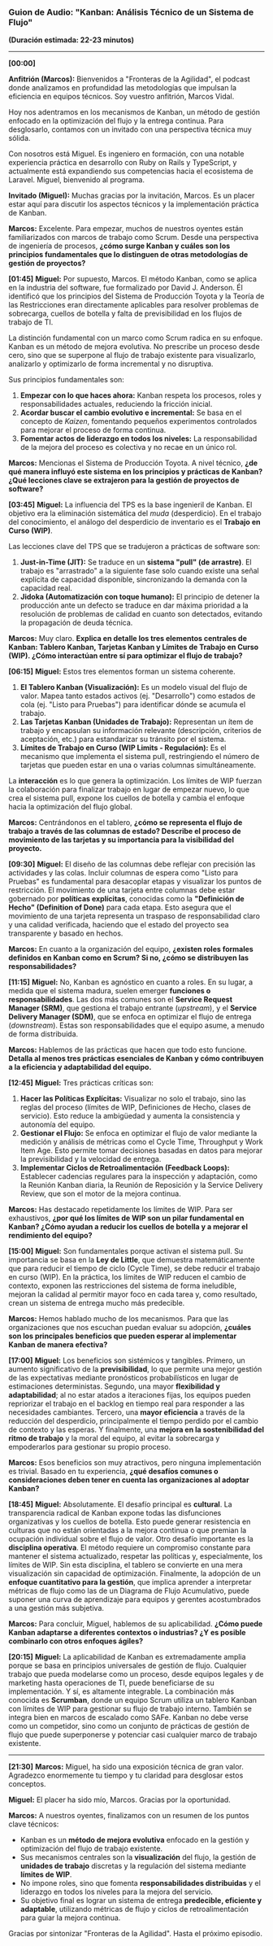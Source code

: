 ### **Guion de Audio: "Kanban: Análisis Técnico de un Sistema de Flujo"**

**(Duración estimada: 22-23 minutos)**

---

**[00:00]**

**Anfitrión (Marcos):** Bienvenidos a "Fronteras de la Agilidad", el podcast donde analizamos en profundidad las metodologías que impulsan la eficiencia en equipos técnicos. Soy vuestro anfitrión, Marcos Vidal.

Hoy nos adentramos en los mecanismos de Kanban, un método de gestión enfocado en la optimización del flujo y la entrega continua. Para desglosarlo, contamos con un invitado con una perspectiva técnica muy sólida.

Con nosotros está Miguel. Es ingeniero en formación, con una notable experiencia práctica en desarrollo con Ruby on Rails y TypeScript, y actualmente está expandiendo sus competencias hacia el ecosistema de Laravel. Miguel, bienvenido al programa.

**Invitado (Miguel):** Muchas gracias por la invitación, Marcos. Es un placer estar aquí para discutir los aspectos técnicos y la implementación práctica de Kanban.

**Marcos:** Excelente. Para empezar, muchos de nuestros oyentes están familiarizados con marcos de trabajo como Scrum. Desde una perspectiva de ingeniería de procesos, **¿cómo surge Kanban y cuáles son los principios fundamentales que lo distinguen de otras metodologías de gestión de proyectos?**

**[01:45]**
**Miguel:** Por supuesto, Marcos. El método Kanban, como se aplica en la industria del software, fue formalizado por David J. Anderson. Él identificó que los principios del Sistema de Producción Toyota y la Teoría de las Restricciones eran directamente aplicables para resolver problemas de sobrecarga, cuellos de botella y falta de previsibilidad en los flujos de trabajo de TI.

La distinción fundamental con un marco como Scrum radica en su enfoque. Kanban es un método de mejora evolutiva. No prescribe un proceso desde cero, sino que se superpone al flujo de trabajo existente para visualizarlo, analizarlo y optimizarlo de forma incremental y no disruptiva.

Sus principios fundamentales son:
1.  **Empezar con lo que haces ahora:** Kanban respeta los procesos, roles y responsabilidades actuales, reduciendo la fricción inicial.
2.  **Acordar buscar el cambio evolutivo e incremental:** Se basa en el concepto de *Kaizen*, fomentando pequeños experimentos controlados para mejorar el proceso de forma continua.
3.  **Fomentar actos de liderazgo en todos los niveles:** La responsabilidad de la mejora del proceso es colectiva y no recae en un único rol.

**Marcos:** Mencionas el Sistema de Producción Toyota. A nivel técnico, **¿de qué manera influyó este sistema en los principios y prácticas de Kanban? ¿Qué lecciones clave se extrajeron para la gestión de proyectos de software?**

**[03:45]**
**Miguel:** La influencia del TPS es la base ingenieril de Kanban. El objetivo era la eliminación sistemática del *muda* (desperdicio). En el trabajo del conocimiento, el análogo del desperdicio de inventario es el **Trabajo en Curso (WIP)**.

Las lecciones clave del TPS que se tradujeron a prácticas de software son:
1.  **Just-in-Time (JIT):** Se traduce en un **sistema "pull" (de arrastre)**. El trabajo es "arrastrado" a la siguiente fase solo cuando existe una señal explícita de capacidad disponible, sincronizando la demanda con la capacidad real.
2.  **Jidoka (Automatización con toque humano):** El principio de detener la producción ante un defecto se traduce en dar máxima prioridad a la resolución de problemas de calidad en cuanto son detectados, evitando la propagación de deuda técnica.

**Marcos:** Muy claro. **Explica en detalle los tres elementos centrales de Kanban: Tablero Kanban, Tarjetas Kanban y Límites de Trabajo en Curso (WIP). ¿Cómo interactúan entre sí para optimizar el flujo de trabajo?**

**[06:15]**
**Miguel:** Estos tres elementos forman un sistema coherente.
1.  **El Tablero Kanban (Visualización):** Es un modelo visual del flujo de valor. Mapea tanto estados activos (ej. "Desarrollo") como estados de cola (ej. "Listo para Pruebas") para identificar dónde se acumula el trabajo.
2.  **Las Tarjetas Kanban (Unidades de Trabajo):** Representan un ítem de trabajo y encapsulan su información relevante (descripción, criterios de aceptación, etc.) para estandarizar su tránsito por el sistema.
3.  **Límites de Trabajo en Curso (WIP Limits - Regulación):** Es el mecanismo que implementa el sistema pull, restringiendo el número de tarjetas que pueden estar en una o varias columnas simultáneamente.

La **interacción** es lo que genera la optimización. Los límites de WIP fuerzan la colaboración para finalizar trabajo en lugar de empezar nuevo, lo que crea el sistema pull, expone los cuellos de botella y cambia el enfoque hacia la optimización del flujo global.

**Marcos:** Centrándonos en el tablero, **¿cómo se representa el flujo de trabajo a través de las columnas de estado? Describe el proceso de movimiento de las tarjetas y su importancia para la visibilidad del proyecto.**

**[09:30]**
**Miguel:** El diseño de las columnas debe reflejar con precisión las actividades y las colas. Incluir columnas de espera como "Listo para Pruebas" es fundamental para desacoplar etapas y visualizar los puntos de restricción. El movimiento de una tarjeta entre columnas debe estar gobernado por **políticas explícitas**, conocidas como la **"Definición de Hecho" (Definition of Done)** para cada etapa. Esto asegura que el movimiento de una tarjeta representa un traspaso de responsabilidad claro y una calidad verificada, haciendo que el estado del proyecto sea transparente y basado en hechos.

**Marcos:** En cuanto a la organización del equipo, **¿existen roles formales definidos en Kanban como en Scrum? Si no, ¿cómo se distribuyen las responsabilidades?**

**[11:15]**
**Miguel:** No, Kanban es agnóstico en cuanto a roles. En su lugar, a medida que el sistema madura, suelen emerger **funciones o responsabilidades**. Las dos más comunes son el **Service Request Manager (SRM)**, que gestiona el trabajo entrante (*upstream*), y el **Service Delivery Manager (SDM)**, que se enfoca en optimizar el flujo de entrega (*downstream*). Estas son responsabilidades que el equipo asume, a menudo de forma distribuida.

**Marcos:** Hablemos de las prácticas que hacen que todo esto funcione. **Detalla al menos tres prácticas esenciales de Kanban y cómo contribuyen a la eficiencia y adaptabilidad del equipo.**

**[12:45]**
**Miguel:** Tres prácticas críticas son:
1.  **Hacer las Políticas Explícitas:** Visualizar no solo el trabajo, sino las reglas del proceso (límites de WIP, Definiciones de Hecho, clases de servicio). Esto reduce la ambigüedad y aumenta la consistencia y autonomía del equipo.
2.  **Gestionar el Flujo:** Se enfoca en optimizar el flujo de valor mediante la medición y análisis de métricas como el Cycle Time, Throughput y Work Item Age. Esto permite tomar decisiones basadas en datos para mejorar la previsibilidad y la velocidad de entrega.
3.  **Implementar Ciclos de Retroalimentación (Feedback Loops):** Establecer cadencias regulares para la inspección y adaptación, como la Reunión Kanban diaria, la Reunión de Reposición y la Service Delivery Review, que son el motor de la mejora continua.

**Marcos:** Has destacado repetidamente los límites de WIP. Para ser exhaustivos, **¿por qué los límites de WIP son un pilar fundamental en Kanban? ¿Cómo ayudan a reducir los cuellos de botella y a mejorar el rendimiento del equipo?**

**[15:00]**
**Miguel:** Son fundamentales porque activan el sistema pull. Su importancia se basa en la **Ley de Little**, que demuestra matemáticamente que para reducir el tiempo de ciclo (Cycle Time), se debe reducir el trabajo en curso (WIP). En la práctica, los límites de WIP reducen el cambio de contexto, exponen las restricciones del sistema de forma ineludible, mejoran la calidad al permitir mayor foco en cada tarea y, como resultado, crean un sistema de entrega mucho más predecible.

**Marcos:** Hemos hablado mucho de los mecanismos. Para que las organizaciones que nos escuchan puedan evaluar su adopción, **¿cuáles son los principales beneficios que pueden esperar al implementar Kanban de manera efectiva?**

**[17:00]**
**Miguel:** Los beneficios son sistémicos y tangibles. Primero, un aumento significativo de la **previsibilidad**, lo que permite una mejor gestión de las expectativas mediante pronósticos probabilísticos en lugar de estimaciones deterministas. Segundo, una mayor **flexibilidad y adaptabilidad**; al no estar atados a iteraciones fijas, los equipos pueden repriorizar el trabajo en el backlog en tiempo real para responder a las necesidades cambiantes. Tercero, una **mayor eficiencia** a través de la reducción del desperdicio, principalmente el tiempo perdido por el cambio de contexto y las esperas. Y finalmente, una **mejora en la sostenibilidad del ritmo de trabajo** y la moral del equipo, al evitar la sobrecarga y empoderarlos para gestionar su propio proceso.

**Marcos:** Esos beneficios son muy atractivos, pero ninguna implementación es trivial. Basado en tu experiencia, **¿qué desafíos comunes o consideraciones deben tener en cuenta las organizaciones al adoptar Kanban?**

**[18:45]**
**Miguel:** Absolutamente. El desafío principal es **cultural**. La transparencia radical de Kanban expone todas las disfunciones organizativas y los cuellos de botella. Esto puede generar resistencia en culturas que no están orientadas a la mejora continua o que premian la ocupación individual sobre el flujo de valor. Otro desafío importante es la **disciplina operativa**. El método requiere un compromiso constante para mantener el sistema actualizado, respetar las políticas y, especialmente, los límites de WIP. Sin esta disciplina, el tablero se convierte en una mera visualización sin capacidad de optimización. Finalmente, la adopción de un **enfoque cuantitativo para la gestión**, que implica aprender a interpretar métricas de flujo como las de un Diagrama de Flujo Acumulativo, puede suponer una curva de aprendizaje para equipos y gerentes acostumbrados a una gestión más subjetiva.

**Marcos:** Para concluir, Miguel, hablemos de su aplicabilidad. **¿Cómo puede Kanban adaptarse a diferentes contextos o industrias? ¿Y es posible combinarlo con otros enfoques ágiles?**

**[20:15]**
**Miguel:** La aplicabilidad de Kanban es extremadamente amplia porque se basa en principios universales de gestión de flujo. Cualquier trabajo que pueda modelarse como un proceso, desde equipos legales y de marketing hasta operaciones de TI, puede beneficiarse de su implementación. Y sí, es altamente integrable. La combinación más conocida es **Scrumban**, donde un equipo Scrum utiliza un tablero Kanban con límites de WIP para gestionar su flujo de trabajo interno. También se integra bien en marcos de escalado como SAFe. Kanban no debe verse como un competidor, sino como un conjunto de prácticas de gestión de flujo que puede superponerse y potenciar casi cualquier marco de trabajo existente.

---

**[21:30]**
**Marcos:** Miguel, ha sido una exposición técnica de gran valor. Agradezco enormemente tu tiempo y tu claridad para desglosar estos conceptos.

**Miguel:** El placer ha sido mío, Marcos. Gracias por la oportunidad.

**Marcos:** A nuestros oyentes, finalizamos con un resumen de los puntos clave técnicos:

*   Kanban es un **método de mejora evolutiva** enfocado en la gestión y optimización del flujo de trabajo existente.
*   Sus mecanismos centrales son la **visualización** del flujo, la gestión de **unidades de trabajo** discretas y la regulación del sistema mediante **límites de WIP**.
*   No impone roles, sino que fomenta **responsabilidades distribuidas** y el liderazgo en todos los niveles para la mejora del servicio.
*   Su objetivo final es lograr un sistema de entrega **predecible, eficiente y adaptable**, utilizando métricas de flujo y ciclos de retroalimentación para guiar la mejora continua.

Gracias por sintonizar "Fronteras de la Agilidad". Hasta el próximo episodio.
